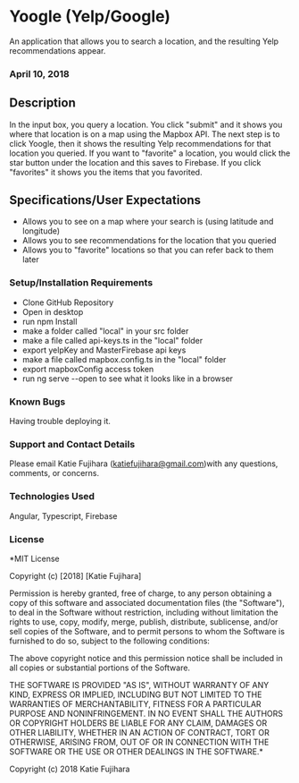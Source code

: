 # Yoogle (Yelp/Google)

An application that allows you to search a location, and the resulting Yelp recommendations appear.

### April 10, 2018

## Description
In the input box, you query a location. You click "submit" and it shows you where that location is on a map using the Mapbox API. The next step is to click Yoogle, then it shows the resulting Yelp recommendations for that location you queried. If you want to "favorite" a location, you would click the star button under the location and this saves to Firebase. If you click "favorites" it shows you the items that you favorited.

## Specifications/User Expectations
* Allows you to see on a map where your search is (using latitude and longitude)
* Allows you to see recommendations for the location that you queried
* Allows you to "favorite" locations so that you can refer back to them later


### Setup/Installation Requirements
* Clone GitHub Repository
* Open in desktop
* run npm Install
* make a folder called "local" in your src folder
* make a file called api-keys.ts in the "local" folder
* export yelpKey and MasterFirebase api keys
* make a file called mapbox.config.ts in the "local" folder
* export mapboxConfig access token
* run ng serve --open to see what it looks like in a browser

### Known Bugs
Having trouble deploying it.

### Support and Contact Details
Please email Katie Fujihara (katiefujihara@gmail.com)with any questions, comments, or concerns.

### Technologies Used
Angular, Typescript, Firebase

### License
*MIT License

Copyright (c) [2018] [Katie Fujihara]

Permission is hereby granted, free of charge, to any person obtaining a copy of this software and associated documentation files (the "Software"), to deal in the Software without restriction, including without limitation the rights to use, copy, modify, merge, publish, distribute, sublicense, and/or sell copies of the Software, and to permit persons to whom the Software is furnished to do so, subject to the following conditions:

The above copyright notice and this permission notice shall be included in all copies or substantial portions of the Software.

THE SOFTWARE IS PROVIDED "AS IS", WITHOUT WARRANTY OF ANY KIND, EXPRESS OR IMPLIED, INCLUDING BUT NOT LIMITED TO THE WARRANTIES OF MERCHANTABILITY, FITNESS FOR A PARTICULAR PURPOSE AND NONINFRINGEMENT. IN NO EVENT SHALL THE AUTHORS OR COPYRIGHT HOLDERS BE LIABLE FOR ANY CLAIM, DAMAGES OR OTHER LIABILITY, WHETHER IN AN ACTION OF CONTRACT, TORT OR OTHERWISE, ARISING FROM, OUT OF OR IN CONNECTION WITH THE SOFTWARE OR THE USE OR OTHER DEALINGS IN THE SOFTWARE.*

Copyright (c) 2018 Katie Fujihara
